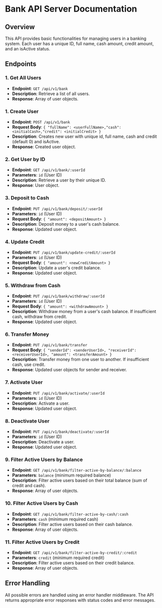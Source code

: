 # Bank API Server Documentation

## Overview

This API provides basic functionalities for managing users in a banking system. Each user has a unique ID, full name, cash amount, credit amount, and an isActive status.

## Endpoints

### 1. Get All Users

-   **Endpoint**: `GET /api/v1/bank`
-   **Description**: Retrieve a list of all users.
-   **Response**: Array of user objects.

### 1. Create User

-   **Endpoint**: `POST /api/v1/bank`
-   **Request Body**: `{ "fullName": <userFullName>,"cash": <initialCash>,"credit": <initialCredit> }`
-   **Description**: Creates new user with unique id, full name, cash and credit (default 0) and isActive.
-   **Response**: Created user object.

### 2. Get User by ID

-   **Endpoint**: `GET /api/v1/bank/:userId`
-   **Parameters**: `id` (User ID)
-   **Description**: Retrieve a user by their unique ID.
-   **Response**: User object.

### 3. Deposit to Cash

-   **Endpoint**: `PUT /api/v1/bank/deposit/:userId`
-   **Parameters**: `id` (User ID)
-   **Request Body**: `{ "amount": <depositAmount> }`
-   **Description**: Deposit money to a user's cash balance.
-   **Response**: Updated user object.

### 4. Update Credit

-   **Endpoint**: `PUT /api/v1/bank/update-credit/:userId`
-   **Parameters**: `id` (User ID)
-   **Request Body**: `{ "amount": <newCreditAmount> }`
-   **Description**: Update a user's credit balance.
-   **Response**: Updated user object.

### 5. Withdraw from Cash

-   **Endpoint**: `PUT /api/v1/bank/withdraw/:userId`
-   **Parameters**: `id` (User ID)
-   **Request Body**: `{ "amount": <withdrawAmount> }`
-   **Description**: Withdraw money from a user's cash balance. If insufficient cash, withdraw from credit.
-   **Response**: Updated user object.

### 6. Transfer Money

-   **Endpoint**: `PUT /api/v1/bank/transfer`
-   **Request Body**: `{ "senderId": <senderUserId>, "receiverId": <receiverUserId>, "amount": <transferAmount> }`
-   **Description**: Transfer money from one user to another. If insufficient cash, use credit.
-   **Response**: Updated user objects for sender and receiver.

### 7. Activate User

-   **Endpoint**: `PUT /api/v1/bank/activate/:userId`
-   **Parameters**: `id` (User ID)
-   **Description**: Activate a user.
-   **Response**: Updated user object.

### 8. Deactivate User

-   **Endpoint**: `PUT /api/v1/bank/deactivate/:userId`
-   **Parameters**: `id` (User ID)
-   **Description**: Deactivate a user.
-   **Response**: Updated user object.

### 9. Filter Active Users by Balance

-   **Endpoint**: `GET /api/v1/bank/filter-active-by-balance/:balance`
-   **Parameters**: `balance` (minimum required balance)
-   **Description**: Filter active users based on their total balance (sum of credit and cash).
-   **Response**: Array of user objects.

### 10. Filter Active Users by Cash

-   **Endpoint**: `GET /api/v1/bank/filter-active-by-cash/:cash`
-   **Parameters**: `cash` (minimum required cash)
-   **Description**: Filter active users based on their cash balance.
-   **Response**: Array of user objects.

### 11. Filter Active Users by Credit

-   **Endpoint**: `GET /api/v1/bank/filter-active-by-credit/:credit`
-   **Parameters**: `credit` (minimum required credit)
-   **Description**: Filter active users based on their credit balance.
-   **Response**: Array of user objects.

## Error Handling

All possible errors are handled using an error handler middleware. The API returns appropriate error responses with status codes and error messages.
